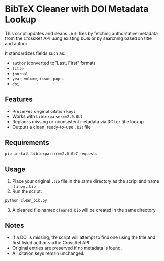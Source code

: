 # BibTeX Cleaner with DOI Metadata Lookup

This script updates and cleans `.bib` files by fetching authoritative metadata from the CrossRef API using existing DOIs or by searching based on title and author.

It standardizes fields such as:

- `author` (converted to "Last, First" format)
- `title`
- `journal`
- `year`, `volume`, `issue`, `pages`
- `doi`

## Features

- Preserves original citation keys
- Works with `bibtexparser==2.0.0b7`
- Replaces missing or inconsistent metadata via DOI or title lookup
- Outputs a clean, ready-to-use `.bib` file

## Requirements

```bash
pip install bibtexparser==2.0.0b7 requests
````

## Usage

1. Place your original `.bib` file in the same directory as the script and name it `input.bib`
2. Run the script:

```bash
python clean_bib.py
```

3. A cleaned file named `cleaned.bib` will be created in the same directory.

## Notes

* If a DOI is missing, the script will attempt to find one using the title and first listed author via the CrossRef API.
* Original entries are preserved if no metadata is found.
* All citation keys remain unchanged.

